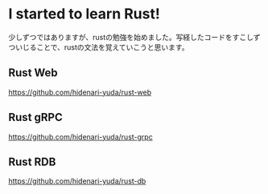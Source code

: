 # I started to learn Rust!

少しずつではありますが、rustの勉強を始めました。写経したコードをすこしずついじることで、rustの文法を覚えていこうと思います。

## Rust Web
https://github.com/hidenari-yuda/rust-web

## Rust gRPC
https://github.com/hidenari-yuda/rust-grpc

## Rust RDB
https://github.com/hidenari-yuda/rust-db
